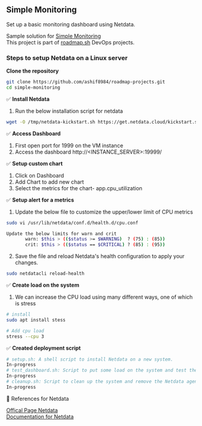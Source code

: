 


## Simple Monitoring
Set up a basic monitoring dashboard using Netdata.


Sample solution for [Simple Monitoring](https://roadmap.sh/projects/simple-monitoring-dashboard)\
This project is part of [roadmap.sh](https://roadmap.sh/projects) DevOps projects.


### Steps to setup Netdata on a Linux server

**Clone the repository**

```sh
git clone https://github.com/ashif8984/roadmap-projects.git
cd simple-monitoring
```

✅ **Install Netdata**

1. Run the below installation script for netdata
```sh
wget -O /tmp/netdata-kickstart.sh https://get.netdata.cloud/kickstart.sh && sh /tmp/netdata-kickstart.sh --no-updates --stable-channel --disable-telemetry
```

✅ **Access Dashboard**

1. First open port for 1999 on the VM instance
2. Access the dashboard http://<INSTANCE_SERVER>:19999/

✅ **Setup custom chart**
1. Click on Dashboard
2. Add Chart to add new chart
3. Select the metrics for the chart- app.cpu_utilization

✅ **Setup alert for a metrics**

1. Update the below file to customize the upper/lower limit of CPU metrics
```sh
sudo vi /usr/lib/netdata/conf.d/health.d/cpu.conf

Update the below limits for warn and crit
       warn: $this > (($status >= $WARNING)  ? (75) : (85))
       crit: $this > (($status == $CRITICAL) ? (85) : (95))

```
2. Save the file and reload Netdata's health configuration to apply your changes.

```sh
sudo netdatacli reload-health
```
✅ **Create load on the system**

1. We can increase the CPU load using many different ways, one of which is stress

```sh
# install
sudo apt install stess

# Add cpu load
stress --cpu 3
```
✅ **Created deployment script**

```sh
# setup.sh: A shell script to install Netdata on a new system.
In-progress
# test_dashboard.sh: Script to put some load on the system and test the monitoring dashboard.
In-progress
# cleanup.sh: Script to clean up the system and remove the Netdata agent.
In-progress
```



🔗 References for Netdata 

[Offical Page Netdata](https://learn.netdata.cloud/docs/alerts-&-notifications/alert-configuration-reference) \
[Documentation for Netdata](https://github.com/netdata/netdata)

